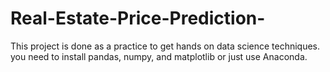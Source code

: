 # Real-Estate-Price-Prediction-
This project is done as a practice to get hands on data science techniques.  
you need to install pandas, numpy, and matplotlib or just use Anaconda.
